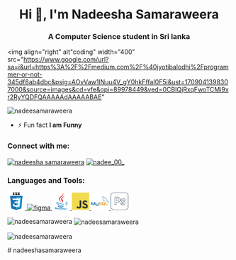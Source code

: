 <h1 align="center">Hi 👋, I'm Nadeesha Samaraweera</h1>
<h3 align="center">A Computer Science student in Sri lanka</h3>

<img align="right" alt"coding" width="400"  src="https://www.google.com/url?sa=i&url=https%3A%2F%2Fmedium.com%2F%40jyotibalodhi%2Fprogrammer-or-not-345df8ab4dbc&psig=AOvVaw1lNuu4V_gY0hkFffaI0F5i&ust=1709041398307000&source=images&cd=vfe&opi=89978449&ved=0CBIQjRxqFwoTCMi9xr2RyYQDFQAAAAAdAAAAABAE"

<p align="left"> <img src="https://komarev.com/ghpvc/?username=nadeesamaraweera&label=Profile%20views&color=0e75b6&style=flat" alt="nadeesamaraweera" /> </p>

- ⚡ Fun fact **I am Funny**

<h3 align="left">Connect with me:</h3>
<p align="left">
<a href="https://fb.com/nadeesha samaraweera" target="blank"><img align="center" src="https://raw.githubusercontent.com/rahuldkjain/github-profile-readme-generator/master/src/images/icons/Social/facebook.svg" alt="nadeesha samaraweera" height="30" width="40" /></a>
<a href="https://instagram.com/nadee_00_" target="blank"><img align="center" src="https://raw.githubusercontent.com/rahuldkjain/github-profile-readme-generator/master/src/images/icons/Social/instagram.svg" alt="nadee_00_" height="30" width="40" /></a>
</p>

<h3 align="left">Languages and Tools:</h3>
<p align="left"> <a href="https://www.w3schools.com/css/" target="_blank" rel="noreferrer"> <img src="https://raw.githubusercontent.com/devicons/devicon/master/icons/css3/css3-original-wordmark.svg" alt="css3" width="40" height="40"/> </a> <a href="https://www.figma.com/" target="_blank" rel="noreferrer"> <img src="https://www.vectorlogo.zone/logos/figma/figma-icon.svg" alt="figma" width="40" height="40"/> </a> <a href="https://www.java.com" target="_blank" rel="noreferrer"> <img src="https://raw.githubusercontent.com/devicons/devicon/master/icons/java/java-original.svg" alt="java" width="40" height="40"/> </a> <a href="https://developer.mozilla.org/en-US/docs/Web/JavaScript" target="_blank" rel="noreferrer"> <img src="https://raw.githubusercontent.com/devicons/devicon/master/icons/javascript/javascript-original.svg" alt="javascript" width="40" height="40"/> </a> <a href="https://www.mysql.com/" target="_blank" rel="noreferrer"> <img src="https://raw.githubusercontent.com/devicons/devicon/master/icons/mysql/mysql-original-wordmark.svg" alt="mysql" width="40" height="40"/> </a> <a href="https://www.photoshop.com/en" target="_blank" rel="noreferrer"> <img src="https://raw.githubusercontent.com/devicons/devicon/master/icons/photoshop/photoshop-line.svg" alt="photoshop" width="40" height="40"/> </a> </p>

<p><img align="left" src="https://github-readme-stats.vercel.app/api/top-langs?username=nadeesamaraweera&show_icons=true&locale=en&layout=compact" alt="nadeesamaraweera" /></p>

<p>&nbsp;<img align="center" src="https://github-readme-stats.vercel.app/api?username=nadeesamaraweera&show_icons=true&locale=en" alt="nadeesamaraweera" /></p>

<p><img align="center" src="https://github-readme-streak-stats.herokuapp.com/?user=nadeesamaraweera&" alt="nadeesamaraweera" /></p>
# nadeeshasamaraweera
